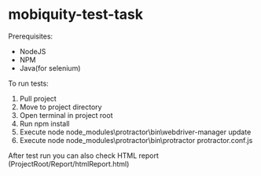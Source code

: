 # mobiquity-test-task


Prerequisites:
- NodeJS
- NPM
- Java(for selenium)

To run tests:
1. Pull project
2. Move to project directory
3. Open terminal in project root
4. Run npm install
5. Execute node node_modules\protractor\bin\webdriver-manager update
6. Execute node node_modules\protractor\bin\protractor protractor.conf.js

After test run you can also check HTML report (ProjectRoot/Report/htmlReport.html)

